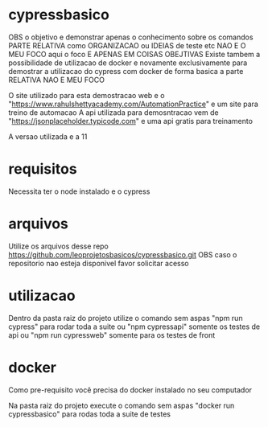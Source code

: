 # cypressbasico

OBS o objetivo e demonstrar apenas o conhecimento sobre os comandos PARTE RELATIVA como ORGANIZACAO ou IDEIAS de teste etc NAO E O MEU FOCO 
aqui o foco E APENAS EM COISAS OBEJTIVAS
Existe tambem a possibilidade de utilizacao de docker e novamente exclusivamente para demostrar a utilizacao do cypress com docker de forma basica a parte RELATIVA NAO E MEU FOCO

O site utilizado para esta demostracao web e o "https://www.rahulshettyacademy.com/AutomationPractice" e um site para treino de automacao
A api utilizada para demosntracao vem de "https://jsonplaceholder.typicode.com" e uma api gratis para treinamento

A versao utilizada e a 11

# requisitos

Necessita ter o node instalado e o cypress

# arquivos

Utilize os arquivos desse repo https://github.com/leoprojetosbasicos/cypressbasico.git 
OBS caso o repositorio nao esteja disponivel favor solicitar acesso

# utilizacao

Dentro da pasta raiz do projeto utilize o comando sem aspas "npm run cypress" para rodar toda a suite ou "npm cypressapi" somente os testes de api ou "npm run cypressweb" somente para os testes de front

# docker

Como pre-requisito você precisa do docker instalado no seu computador

Na pasta raiz do projeto execute o comando sem aspas "docker run cypressbasico" para rodas toda a suite de testes
